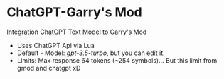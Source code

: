 # ChatGPT-Garry's Mod
Integration ChatGPT Text Model to Garry's Mod

- Uses ChatGPT Api via Lua
- Default - Model: *gpt-3.5-turbo*, but you can edit it.
- Limits: Max response 64 tokens (~254 symbols)... But this limit from gmod and chatgpt xD

